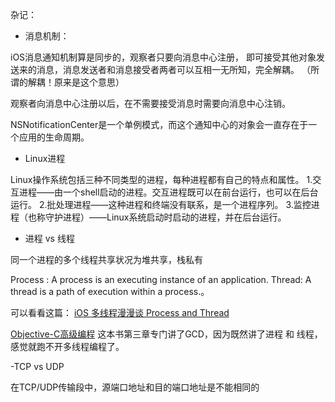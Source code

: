 杂记：

- 消息机制：

iOS消息通知机制算是同步的，观察者只要向消息中心注册， 即可接受其他对象发送来的消息，消息发送者和消息接受者两者可以互相一无所知，完全解耦。 （所谓的解耦！原来是这个意思）

观察者向消息中心注册以后，在不需要接受消息时需要向消息中心注销。

NSNotificationCenter是一个单例模式，而这个通知中心的对象会一直存在于一个应用的生命周期。


- Linux进程

Linux操作系统包括三种不同类型的进程，每种进程都有自己的特点和属性。 1.交互进程——由一个shell启动的进程。交互进程既可以在前台运行，也可以在后台运行。 2.批处理进程——这种进程和终端没有联系，是一个进程序列。 3.监控进程（也称守护进程）——Linux系统启动时启动的进程，并在后台运行。


- 进程 vs 线程

同一个进程的多个线程共享状况为堆共享，栈私有

Process : A process is an executing  instance of an application. 
Thread: A thread is a path of execution within a process.。

可以看看这篇： [iOS 多线程漫漫谈 Process and Thread](http://blog.51cto.com/9736972/1620723)

[Objective-C高级编程](https://book.douban.com/subject/24720270/) 这本书第三章专门讲了GCD，因为既然讲了进程 和 线程，感觉就跑不开多线程编程了。


 -TCP vs UDP
 
 在TCP/UDP传输段中，源端口地址和目的端口地址是不能相同的
 
